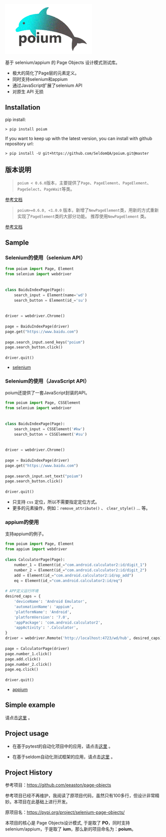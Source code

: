 
![](logo.png)

基于 selenium/appium 的 Page Objects 设计模式测试库。

* 极大的简化了Page层的元素定义。
* 同时支持selenium和appium
* 通过JavaScript扩展了selenium API
* 对原生 API 无损

## Installation

pip install:

```shell
> pip install poium
```

If you want to keep up with the latest version, you can install with github repository url:

```shell
> pip install -U git+https://github.com/SeldomQA/poium.git@master
```

## 版本说明

> `poium < 0.6.0`版本，主要提供了`Page`、`PageElement`、`PageElement`、`PageSelect`、`PageWait`等类。

[参考文档](./docs/base_old.md)

> `poium>=0.6.0, <1.0.0` 版本，新增了`NewPageElement`类，用新的方式重新实现了`PageElement`类的大部分功能。 推荐使用`NewPageElement` 类。

[参考文档](./docs/base_0.6.0.md)

## Sample

### Selenium的使用（selenium API）

```python
from poium import Page, Element
from selenium import webdriver


class BaiduIndexPage(Page):
    search_input = Element(name='wd')
    search_button = Element(id_='su')


driver = webdriver.Chrome()

page = BaiduIndexPage(driver)
page.get("https://www.baidu.com")

page.search_input.send_keys("poium") 
page.search_button.click()

driver.quit()
```

* [selenium](https://pypi.org/project/selenium/)

### Selenium的使用（JavaScript API）

poium还提供了一套JavaScript封装的API。

```python
from poium import Page, CSSElement
from selenium import webdriver


class BaiduIndexPage(Page):
    search_input = CSSElement('#kw')
    search_button = CSSElement('#su')


driver = webdriver.Chrome()

page = BaiduIndexPage(driver)
page.get("https://www.baidu.com")

page.search_input.set_text("poium")
page.search_button.click()

driver.quit()
```

* 只支持 `css` 定位，所以不需要指定定位方式。
* 更多的元素操作，例如：`remove_attribute()` 、 `clear_style()` ... 等。

### appium的使用

支持appium的例子。

```python
from poium import Page, Element
from appium import webdriver

class CalculatorPage(Page):
    number_1 = Element(id_="com.android.calculator2:id/digit_1")
    number_2 = Element(id_="com.android.calculator2:id/digit_2")
    add = Element(id_="com.android.calculator2:id/op_add")
    eq = Element(id_="com.android.calculator2:id/eq")

# APP定义运行环境
desired_caps = {
    'deviceName': 'Android Emulator',
    'automationName': 'appium',
    'platformName': 'Android',
    'platformVersion': '7.0',
    'appPackage': 'com.android.calculator2',
    'appActivity': '.Calculator',
}
driver = webdriver.Remote('http://localhost:4723/wd/hub', desired_caps)

page = CalculatorPage(driver)
page.number_1.click()
page.add.click()
page.number_2.click()
page.eq.click()

driver.quit()
```

* [appium](https://pypi.org/project/Appium-Python-Client/)

##  Simple example

请点击[这里](/sample) 。

## Project usage

* 在基于pytest的自动化项目中的应用，请点击[这里](https://github.com/defnngj/pyautoTest) 。

* 在基于seldom自动化测试框架的应用，请点击[这里](https://github.com/SeldomQA/seldom) 。

## Project History

参考项目：https://github.com/eeaston/page-objects

参考项目已经不再维护，我阅读了原项目代码，虽然只有100多行，但设计非常精妙。本项目在此基础上进行开发。

原项目名：https://pypi.org/project/selenium-page-objects/

本项目的核心是 Page Objects设计模式, 于是取了 __PO__，同时支持selenium/appium，于是取了 __ium__，那么新的项目命名为：__poium__。
